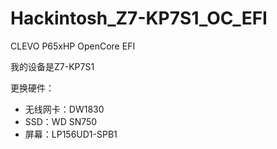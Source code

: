 # Hackintosh_Z7-KP7S1_OC_EFI
CLEVO P65xHP OpenCore EFI

我的设备是Z7-KP7S1

更换硬件：
- 无线网卡：DW1830
- SSD：WD SN750
- 屏幕：LP156UD1-SPB1
